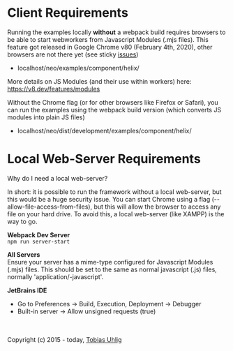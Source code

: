 # Client Requirements

Running the examples locally **without** a webpack build requires browsers to be able to start webworkers from
Javascript Modules (.mjs files). This feature got released in Google Chrome v80 (February 4th, 2020),
other browsers are not there yet (see sticky <a href="https://github.com/neomjs/neo/issues">issues</a>)

- localhost/neo/examples/component/helix/

More details on JS Modules (and their use within workers) here:
https://v8.dev/features/modules

Without the Chrome flag (or for other browsers like Firefox or Safari), you can run the examples using the webpack build
version (which converts JS modules into plain JS files)
- localhost/neo/dist/development/examples/component/helix/

# Local Web-Server Requirements

Why do I need a local web-server?

In short: it is possible to run the framework without a local web-server, but this would be a huge security issue.
You can start Chrome using a flag (--allow-file-access-from-files), but this will allow the browser to access any
file on your hard drive. To avoid this, a local web-server (like XAMPP) is the way to go.

**Webpack Dev Server**  
`npm run server-start`

**All Servers**  
Ensure your server has a mime-type configured for Javascript Modules (.mjs) files. This should be set to the same as normal javascript (.js) files, normally 'application/-javascript'.

**JetBrains IDE**
- Go to Preferences -> Build, Execution, Deployment -> Debugger
- Built-in server -> Allow unsigned requests (true)

<br><br>
Copyright (c) 2015 - today, <a href="https://www.linkedin.com/in/tobiasuhlig/">Tobias Uhlig</a>
